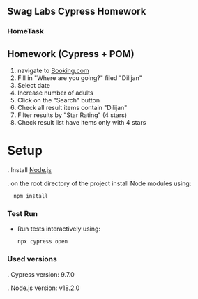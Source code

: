 ## Swag Labs Cypress Homework

### HomeTask
## Homework (Cypress + POM)
1. navigate to [Booking.com](https://booking.com)
2. Fill in "Where are you going?" filed "Dilijan"
3. Select date
4. Increase number of adults
5. Click on the "Search" button
6. Check all result items contain "Dilijan"
7. Filter results by "Star Rating" (4 stars)
8. Check result list have items only with 4 stars

# Setup

. Install [Node.js](https://nodejs.org/en/)

. on the root directory of the project install Node modules using:
 ```
   npm install
   ```

### Test Run

* Run tests interactively using:
  ```
  npx cypress open
  ```
### Used versions
. Cypress version: 9.7.0

. Node.js version: v18.2.0
